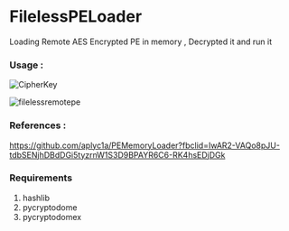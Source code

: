 # FilelessPELoader

Loading Remote AES Encrypted PE in memory , Decrypted it and run it


### Usage :
![CipherKey](https://raw.githubusercontent.com/illegal-instruction-co/FilelessPELoader/main/assets/1.png)

![filelessremotepe](https://raw.githubusercontent.com/illegal-instruction-co/FilelessPELoader/main/assets/2.png)

### References :

https://github.com/aplyc1a/PEMemoryLoader?fbclid=IwAR2-VAQo8pJU-tdbSENjhDBdDGi5tyzrnW1S3D9BPAYR6C6-RK4hsEDjDGk

### Requirements
1. hashlib
2. pycryptodome
3. pycryptodomex
